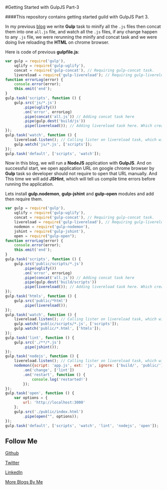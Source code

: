 #Getting Started with GulpJS Part-3

####This repository contains getting started guild with GulpJS Part 3.

In my previous [blog]() we write **Gulp** task to minify all the ```.js``` files then concat them into one ```all.js``` file, and watch all the ```.js``` files, if any change happen to any ```.js``` file, we were rerunning the minify and concat task and we were doing live reloading the **HTML** on chrome browser.

Here is code of previous **gulpfile.js**:
```JavaScript
var gulp = require('gulp'),
    uglify = require('gulp-uglify'),
    concat = require('gulp-concat'), // Requiring gulp-concat task.
    livereload = require('gulp-livereload'); // Requiring gulp-livereload task.
function errorLog(error) {
    console.error(error);
    this.emit('end');
}
gulp.task('scripts', function () {
    gulp.src('js/*.js')
        .pipe(uglify())
        .on('error', errorLog)
        .pipe(concat('all.js')) // Adding concat task here
        .pipe(gulp.dest('build/js'))
        .pipe(livereload()); // Adding livereload task here. Which creates a livereload server.
});
gulp.task('watch', function () {
    livereload.listen(); // Calling lister on livereload task, which will start listening for livereload client.
    gulp.watch('js/*.js', ['scripts']);
});
gulp.task('default', ['scripts', 'watch']);
```

Now in this blog, we will run a **NodeJS** application with **GulpJS**. And on successful start, we open application URL on google chrome browser by **Gulp** task so developer should not require to open that URL manually. And This time we will add **JSHint**, which will tell us compile time errors before running the application.

Lets install **gulp.nodemon**, **gulp-jshint** and **gulp-open** modules and add then require them.

```JavaScript
var gulp = require('gulp'),
    uglify = require('gulp-uglify'),
    concat = require('gulp-concat'), // Requiring gulp-concat task.
    livereload = require('gulp-livereload'), // Requiring gulp-livereload task.
    nodemon = require('gulp-nodemon'),
    jshint = require('gulp-jshint'),
    open = require("gulp-open");
function errorLog(error) {
    console.error(error);
    this.emit('end');
}
gulp.task('scripts', function () {
    gulp.src('public/scripts/*.js')
        .pipe(uglify())
        .on('error', errorLog)
        .pipe(concat('all.js')) // Adding concat task here
        .pipe(gulp.dest('build/scripts'))
        .pipe(livereload()); // Adding livereload task here. Which creates a livereload server.
});
gulp.task('htmls', function () {
    gulp.src('public/*html')
        .pipe(livereload());
});
gulp.task('watch', function () {
    livereload.listen(); // Calling lister on livereload task, which will start listening for livereload client.
    gulp.watch('public/scripts/*.js', ['scripts']);
    gulp.watch('public/*.html', ['htmls']);
});
gulp.task('lint', function () {
    gulp.src('./**/*.js')
        .pipe(jshint());
});
gulp.task('nodejs', function () {
    livereload.listen(); // Calling lister on livereload task, which will start listening for livereload client.
    nodemon({script: 'app.js', ext: 'js', ignore: ['build/', 'public/']})
        .on('change', ['lint'])
        .on('restart', function () {
            console.log('restarted!')
        });
});
gulp.task('open', function () {
    var options = {
        url: 'http://localhost:3000'
    };
    gulp.src('./public/index.html')
        .pipe(open("", options));
});
gulp.task('default', ['scripts', 'watch', 'lint', 'nodejs', 'open']);
```

Follow Me
---
[Github](https://github.com/AmitThakkar)

[Twitter](https://twitter.com/amit_thakkar01)

[LinkedIn](https://in.linkedin.com/in/amitthakkar01)

[More Blogs By Me](https://amitthakkar.github.io/)